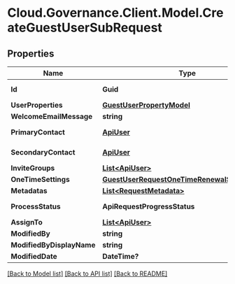 # Cloud.Governance.Client.Model.CreateGuestUserSubRequest
## Properties

Name | Type | Description | Notes
------------ | ------------- | ------------- | -------------
**Id** | **Guid** |  | [optional] [readonly] 
**UserProperties** | [**GuestUserPropertyModel**](GuestUserPropertyModel.md) |  | [optional] 
**WelcomeEmailMessage** | **string** |  | [optional] 
**PrimaryContact** | [**ApiUser**](ApiUser.md) | ApiUser model | [optional] 
**SecondaryContact** | [**ApiUser**](ApiUser.md) | ApiUser model | [optional] 
**InviteGroups** | [**List&lt;ApiUser&gt;**](ApiUser.md) |  | [optional] 
**OneTimeSettings** | [**GuestUserRequestOneTimeRenewalSettingModel**](GuestUserRequestOneTimeRenewalSettingModel.md) |  | [optional] 
**Metadatas** | [**List&lt;RequestMetadata&gt;**](RequestMetadata.md) |  | [optional] 
**ProcessStatus** | **ApiRequestProgressStatus** |  | [optional] [readonly] 
**AssignTo** | [**List&lt;ApiUser&gt;**](ApiUser.md) |  | [optional] 
**ModifiedBy** | **string** |  | [optional] 
**ModifiedByDisplayName** | **string** |  | [optional] 
**ModifiedDate** | **DateTime?** |  | [optional] 

[[Back to Model list]](../README.md#documentation-for-models) [[Back to API list]](../README.md#documentation-for-api-endpoints) [[Back to README]](../README.md)

